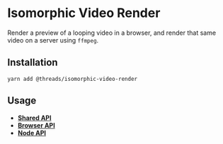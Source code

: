 # Isomorphic Video Render

Render a preview of a looping video in a browser, and render that same video on a server using `ffmpeg`.


## Installation

```
yarn add @threads/isomorphic-video-render
```

## Usage

- [__Shared API__](./docs/shared.md)
- [__Browser API__](./docs/browser.md)
- [__Node API__](./docs/node.md)
